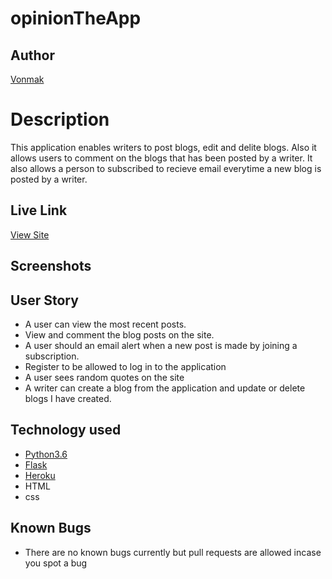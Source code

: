 # opinionTheApp
## Author

[Vonmak](https://github.com/Vonmak)

# Description
This application enables writers to post blogs, edit and delite blogs.
Also it allows users to comment on the blogs that has been posted by a writer.
It also allows a person to subscribed to recieve email everytime a new blog is posted by a writer.

## Live Link
[View Site](https://opiniontheapp.herokuapp.com/)

## Screenshots


## User Story

* A user can view the most recent posts.
* View and comment the blog posts on the site.
* A user should an email alert when a new post is made by joining a subscription.
* Register to be allowed to log in to the application
* A user sees random quotes on the site
* A writer can create a blog from the application and update or delete blogs I have created.


## Technology used

* [Python3.6](https://www.python.org/)
* [Flask](http://flask.pocoo.org/)
* [Heroku](https://heroku.com)
* HTML
* css


## Known Bugs
* There are no known bugs currently but pull requests are allowed incase you spot a bug
